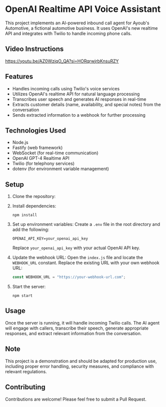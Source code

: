 # OpenAI Realtime API Voice Assistant

This project implements an AI-powered inbound call agent for Ayoub's Automotive, a fictional automotive business. It uses OpenAI's new realtime API and integrates with Twilio to handle incoming phone calls.

## Video Instructions

https://youtu.be/AZ0WziqO_QA?si=HORqrwjrbKnsuRZY

## Features

- Handles incoming calls using Twilio's voice services
- Utilizes OpenAI's realtime API for natural language processing
- Transcribes user speech and generates AI responses in real-time
- Extracts customer details (name, availability, and special notes) from the conversation
- Sends extracted information to a webhook for further processing

## Technologies Used

- Node.js
- Fastify (web framework)
- WebSocket (for real-time communication)
- OpenAI GPT-4 Realtime API
- Twilio (for telephony services)
- dotenv (for environment variable management)

## Setup

1. Clone the repository:


2. Install dependencies:
   ```
   npm install
   ```

3. Set up environment variables:
   Create a `.env` file in the root directory and add the following:
   ```
   OPENAI_API_KEY=your_openai_api_key
   ```
   Replace `your_openai_api_key` with your actual OpenAI API key.

4. Update the webhook URL:
   Open the `index.js` file and locate the `WEBHOOK_URL` constant. Replace the existing URL with your own webhook URL:
   ```javascript
   const WEBHOOK_URL = "https://your-webhook-url.com";
   ```

5. Start the server:
   ```
   npm start
   ```

## Usage

Once the server is running, it will handle incoming Twilio calls. The AI agent will engage with callers, transcribe their speech, generate appropriate responses, and extract relevant information from the conversation.

## Note

This project is a demonstration and should be adapted for production use, including proper error handling, security measures, and compliance with relevant regulations.

## Contributing

Contributions are welcome! Please feel free to submit a Pull Request.
